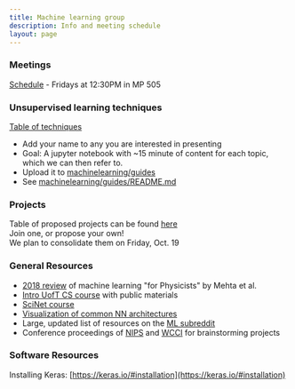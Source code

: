 ```yaml
---
title: Machine learning group
description: Info and meeting schedule
layout: page
---
```


### Meetings 
[Schedule](https://docs.google.com/spreadsheets/u/1/d/1g5YJG3eM5Nce51zA7Vuy-tRkN3CzBXFOp02jR28Tjas/edit?usp=drive_open&ouid=107552247492071363708) - Fridays at 12:30PM in MP 505

### Unsupervised learning techniques
[Table of techniques](https://docs.google.com/spreadsheets/d/1g5YJG3eM5Nce51zA7Vuy-tRkN3CzBXFOp02jR28Tjas/edit#gid=1433659223) 
- Add your name to any you are interested in presenting
- Goal: A jupyter notebook with ~15 minute of content for each topic, which we can then refer to.
- Upload it to [machinelearning/guides](https://github.com/uoftbiophysics/machinelearning/blob/master/guides/)
- See [machinelearning/guides/README.md](https://github.com/uoftbiophysics/machinelearning/blob/master/guides/README.md)

### Projects
Table of proposed projects can be found [here](https://docs.google.com/spreadsheets/d/1g5YJG3eM5Nce51zA7Vuy-tRkN3CzBXFOp02jR28Tjas/edit#gid=463939956)  
Join one, or propose your own!  
We plan to consolidate them on Friday, Oct. 19

### General Resources
- [2018 review](https://arxiv.org/pdf/1803.08823.pdf) of machine learning "for Physicists" by Mehta et al.
- [Intro UofT CS course](http://www.cs.toronto.edu/~rgrosse/courses/csc321_2018/) with public materials
- [SciNet course](https://support.scinet.utoronto.ca/education/go.php/363)
- [Visualization of common NN architectures](http://www.asimovinstitute.org/neural-network-zoo/)
- Large, updated list of resources on the [ML subreddit](https://www.reddit.com/r/MachineLearning/wiki/index)
- Conference proceedings of [NIPS](https://nips.cc/Conferences/2017/Schedule) and [WCCI](https://ieeexplore.ieee.org/xpl/mostRecentIssue.jsp?punumber=7958416#) for brainstorming projects

### Software Resources
Installing Keras: [https://keras.io/#installation](https://keras.io/#installation)
